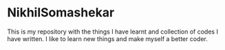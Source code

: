 # NikhilSomashekar

This is my repository with the things I have learnt and collection of codes I have written.
I like to learn new things and make myself a better coder.
